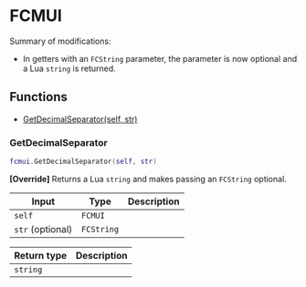 # FCMUI

Summary of modifications:
- In getters with an `FCString` parameter, the parameter is now optional and a Lua `string` is returned.

## Functions

- [GetDecimalSeparator(self, str)](#getdecimalseparator)

### GetDecimalSeparator

```lua
fcmui.GetDecimalSeparator(self, str)
```

**[Override]**
Returns a Lua `string` and makes passing an `FCString` optional.

| Input | Type | Description |
| ----- | ---- | ----------- |
| `self` | `FCMUI` |  |
| `str` (optional) | `FCString` |  |

| Return type | Description |
| ----------- | ----------- |
| `string` |  |
